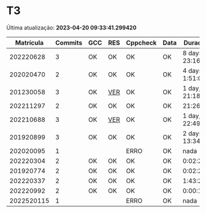 # T3
Última atualização: **2023-04-20 09:33:41.299420**

|  Matrícula | Commits | GCC |  RES |  Cppcheck |  Data |  Duração | 
|---|---|---|---|---|---|---|
|  202220628 |  3 |  OK |  OK |   OK |  OK |  8 days, 23:16:03 | 
|  202020470 |  2 |  OK |  OK |   OK |  OK |  4 days, 1:51:02 | 
|  201230058 |  3 |  OK |  [VER](./relatorios/201230058/T3/resposta.txt) |   OK |  OK |  1 day, 21:18:15 | 
|  202211297 |  2 |  OK |  OK |   OK |  OK |  21:26:58 | 
|  202210688 |  3 |  OK |  [VER](./relatorios/202210688/T3/resposta.txt) |   OK |  OK |  1 day, 22:49:26 | 
|  201920899 |  3 |  OK |  OK |   OK |  OK |  2 days, 13:34:10 | 
|  202020095 |  1 |   |   |   ERRO |  OK |  nada | 
|  202220304 |  2 |  OK |  OK |   OK |  OK |  0:02:24 | 
|  201920774 |  2 |  OK |  OK |   OK |  OK |  0:02:20 | 
|  202220337 |  2 |  OK |  OK |   OK |  OK |  1:43:24 | 
|  202220992 |  2 |  OK |  OK |   OK |  OK |  0:00:13 | 
|  2022520115 |  1 |   |   |   ERRO |  OK |  nada | 
